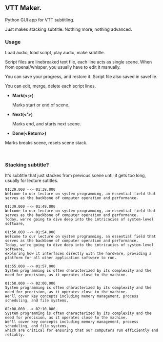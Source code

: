 ## VTT Maker.
Python GUI app for VTT subtitling.

Just makes stacking subtitle. Nothing more, nothing advanced.

### Usage
Load audio, load script, play audio, make subtitle.

Script files are linebreaked text file, each line acts as single scene. 
When from openai/whisper, you usually have to edit it manually.

You can save your progress, and restore it. Script file also saved in savefile.

You can edit, merge, delete each script lines.

- **Mark(<;>)**

  Marks start or end of scene.

- **Next(<'>)**

  Marks end, and starts next scene.

- **Done(\<Return\>)**

 Marks breaks scene, resets scene stack.
  
<br />

### Stacking subtitle?

It's subtitle that just stackes from previous scene until it gets too long, usually for lecture sutitles.

```
01:29.000 --> 01:38.000
Welcome to our lecture on system programming, an essential field that serves as the backbone of computer operation and performance. 

01:39.000 --> 01:49.000
Welcome to our lecture on system programming, an essential field that serves as the backbone of computer operation and performance. 
Today, we're going to dive deep into the intricacies of system-level software,

01:50.000 --> 01:54.000
Welcome to our lecture on system programming, an essential field that serves as the backbone of computer operation and performance. 
Today, we're going to dive deep into the intricacies of system-level software,
exploring how it interfaces directly with the hardware, providing a platform for all other application software to run.

01:55.000 --> 01:57.000
System programming is often characterized by its complexity and the need for precision, as it operates close to the machine. 

01:58.000 --> 02:00.000
System programming is often characterized by its complexity and the need for precision, as it operates close to the machine. 
We'll cover key concepts including memory management, process scheduling, and file systems,

02:00.000 --> 02:10.000
System programming is often characterized by its complexity and the need for precision, as it operates close to the machine. 
We'll cover key concepts including memory management, process scheduling, and file systems,
which are critical for ensuring that our computers run efficiently and reliably.
```

